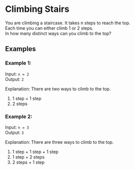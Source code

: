 ﻿# Climbing Stairs

You are climbing a staircase. It takes n steps to reach the top.  
Each time you can either climb 1 or 2 steps.  
In how many distinct ways can you climb to the top?

## Examples

### Example 1:

Input: `n = 2`  
Output: `2`  

Explanation: There are two ways to climb to the top.  
1. 1 step + 1 step  
2. 2 steps  

### Example 2:

Input: `n = 3`  
Output: `3`

Explanation: There are three ways to climb to the top.  
1. 1 step + 1 step + 1 step  
2. 1 step + 2 steps  
3. 2 steps + 1 step
